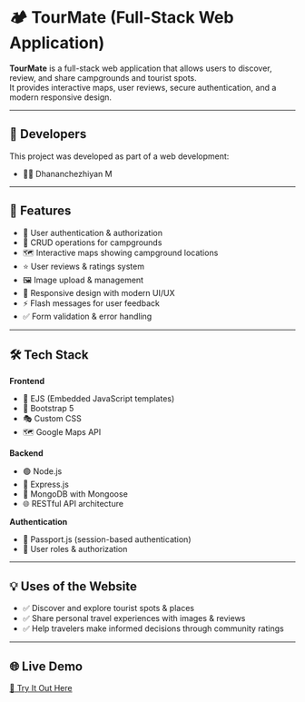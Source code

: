 # 🏕️ TourMate (Full-Stack Web Application)

**TourMate** is a full-stack web application that allows users to discover, review, and share campgrounds and tourist spots.  
It provides interactive maps, user reviews, secure authentication, and a modern responsive design.  

---

## 👥 Developers
This project was developed as part of a web development:

- 👨‍💻 Dhananchezhiyan M  

---

## 📌 Features
- 🔑 User authentication & authorization  
- 📝 CRUD operations for campgrounds  
- 🗺️ Interactive maps showing campground locations  
- ⭐ User reviews & ratings system  
- 🖼️ Image upload & management  
- 📱 Responsive design with modern UI/UX  
- ⚡ Flash messages for user feedback  
- ✅ Form validation & error handling  

---

## 🛠️ Tech Stack
**Frontend**
- 🎨 EJS (Embedded JavaScript templates)  
- 🎀 Bootstrap 5  
- 🎭 Custom CSS  
- 🗺️ Google Maps API  

**Backend**
- 🟢 Node.js  
- 🚂 Express.js  
- 🍃 MongoDB with Mongoose  
- 🌐 RESTful API architecture  

**Authentication**
- 🔐 Passport.js (session-based authentication)  
- 👤 User roles & authorization  

---

## 💡 Uses of the Website
- ✅ Discover and explore tourist spots & places  
- ✅ Share personal travel experiences with images & reviews  
- ✅ Help travelers make informed decisions through community ratings  

---

## 🌐 Live Demo
[🎯 Try It Out Here](https://tour-mate-bin8.onrender.com/)
